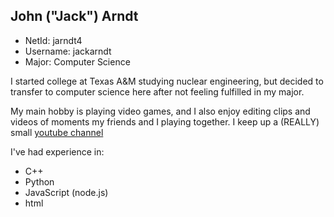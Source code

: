 ## John ("Jack") Arndt

- NetId: jarndt4
- Username: jackarndt
- Major: Computer Science

I started college at Texas A&M studying nuclear engineering, but decided to transfer to computer science here after not feeling fulfilled in my major.

My main hobby is playing video games, and I also enjoy editing clips and videos of moments my friends and I playing together. I keep up a (REALLY) small [youtube channel](https://www.youtube.com/channel/UCcIFgeV4PP3idB9EqIGQoNA)

I've had experience in:
- C++
- Python
- JavaScript (node.js)
- html
